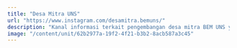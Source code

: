 ```yaml
---
title: "Desa Mitra UNS"
url: "https://www.instagram.com/desamitra.bemuns/"
description: "Kanal informasi terkait pengembangan desa mitra BEM UNS yang dikelola oleh Kementrian Pengembangan Desa Mitra."
image: "/content/unit/62b2977a-19f2-4f21-b3b2-8acb587a3c45"
---
```

